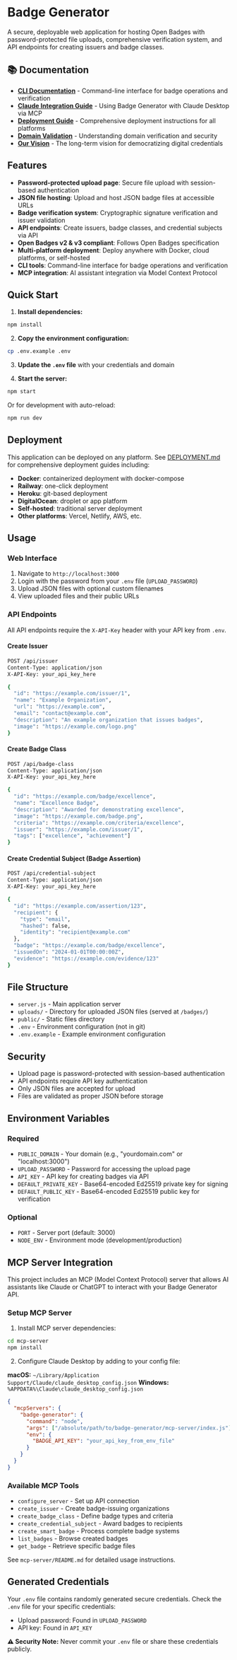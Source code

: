# Badge Generator

A secure, deployable web application for hosting Open Badges with password-protected file uploads, comprehensive verification system, and API endpoints for creating issuers and badge classes.

## 📚 Documentation

- **[CLI Documentation](README-CLI.md)** - Command-line interface for badge operations and verification
- **[Claude Integration Guide](README-CLAUDE-INTEGRATION.md)** - Using Badge Generator with Claude Desktop via MCP
- **[Deployment Guide](DEPLOYMENT.md)** - Comprehensive deployment instructions for all platforms
- **[Domain Validation](DOMAIN_VALIDATION.md)** - Understanding domain verification and security
- **[Our Vision](public/vision.html)** - The long-term vision for democratizing digital credentials

## Features

- **Password-protected upload page**: Secure file upload with session-based authentication
- **JSON file hosting**: Upload and host JSON badge files at accessible URLs
- **Badge verification system**: Cryptographic signature verification and issuer validation
- **API endpoints**: Create issuers, badge classes, and credential subjects via API
- **Open Badges v2 & v3 compliant**: Follows Open Badges specification
- **Multi-platform deployment**: Deploy anywhere with Docker, cloud platforms, or self-hosted
- **CLI tools**: Command-line interface for badge operations and verification
- **MCP integration**: AI assistant integration via Model Context Protocol

## Quick Start

1. **Install dependencies:**
```bash
npm install
```

2. **Copy the environment configuration:**
```bash
cp .env.example .env
```

3. **Update the `.env` file** with your credentials and domain

4. **Start the server:**
```bash
npm start
```

Or for development with auto-reload:
```bash
npm run dev
```

## Deployment

This application can be deployed on any platform. See [DEPLOYMENT.md](DEPLOYMENT.md) for comprehensive deployment guides including:

- **Docker**: containerized deployment with docker-compose
- **Railway**: one-click deployment
- **Heroku**: git-based deployment
- **DigitalOcean**: droplet or app platform
- **Self-hosted**: traditional server deployment
- **Other platforms**: Vercel, Netlify, AWS, etc.

## Usage

### Web Interface

1. Navigate to `http://localhost:3000`
2. Login with the password from your `.env` file (`UPLOAD_PASSWORD`)
3. Upload JSON files with optional custom filenames
4. View uploaded files and their public URLs

### API Endpoints

All API endpoints require the `X-API-Key` header with your API key from `.env`.

#### Create Issuer
```bash
POST /api/issuer
Content-Type: application/json
X-API-Key: your_api_key_here

{
  "id": "https://example.com/issuer/1",
  "name": "Example Organization",
  "url": "https://example.com",
  "email": "contact@example.com",
  "description": "An example organization that issues badges",
  "image": "https://example.com/logo.png"
}
```

#### Create Badge Class
```bash
POST /api/badge-class
Content-Type: application/json
X-API-Key: your_api_key_here

{
  "id": "https://example.com/badge/excellence",
  "name": "Excellence Badge",
  "description": "Awarded for demonstrating excellence",
  "image": "https://example.com/badge.png",
  "criteria": "https://example.com/criteria/excellence",
  "issuer": "https://example.com/issuer/1",
  "tags": ["excellence", "achievement"]
}
```

#### Create Credential Subject (Badge Assertion)
```bash
POST /api/credential-subject
Content-Type: application/json
X-API-Key: your_api_key_here

{
  "id": "https://example.com/assertion/123",
  "recipient": {
    "type": "email",
    "hashed": false,
    "identity": "recipient@example.com"
  },
  "badge": "https://example.com/badge/excellence",
  "issuedOn": "2024-01-01T00:00:00Z",
  "evidence": "https://example.com/evidence/123"
}
```

## File Structure

- `server.js` - Main application server
- `uploads/` - Directory for uploaded JSON files (served at `/badges/`)
- `public/` - Static files directory
- `.env` - Environment configuration (not in git)
- `.env.example` - Example environment configuration

## Security

- Upload page is password-protected with session-based authentication
- API endpoints require API key authentication
- Only JSON files are accepted for upload
- Files are validated as proper JSON before storage

## Environment Variables

### Required
- `PUBLIC_DOMAIN` - Your domain (e.g., "yourdomain.com" or "localhost:3000")
- `UPLOAD_PASSWORD` - Password for accessing the upload page
- `API_KEY` - API key for creating badges via API
- `DEFAULT_PRIVATE_KEY` - Base64-encoded Ed25519 private key for signing
- `DEFAULT_PUBLIC_KEY` - Base64-encoded Ed25519 public key for verification

### Optional
- `PORT` - Server port (default: 3000)
- `NODE_ENV` - Environment mode (development/production)

## MCP Server Integration

This project includes an MCP (Model Context Protocol) server that allows AI assistants like Claude or ChatGPT to interact with your Badge Generator API.

### Setup MCP Server

1. Install MCP server dependencies:
```bash
cd mcp-server
npm install
```

2. Configure Claude Desktop by adding to your config file:

**macOS:** `~/Library/Application Support/Claude/claude_desktop_config.json`
**Windows:** `%APPDATA%\Claude\claude_desktop_config.json`

```json
{
  "mcpServers": {
    "badge-generator": {
      "command": "node",
      "args": ["/absolute/path/to/badge-generator/mcp-server/index.js"],
      "env": {
        "BADGE_API_KEY": "your_api_key_from_env_file"
      }
    }
  }
}
```

### Available MCP Tools

- `configure_server` - Set up API connection
- `create_issuer` - Create badge-issuing organizations
- `create_badge_class` - Define badge types and criteria
- `create_credential_subject` - Award badges to recipients
- `create_smart_badge` - Process complete badge systems
- `list_badges` - Browse created badges
- `get_badge` - Retrieve specific badge files

See `mcp-server/README.md` for detailed usage instructions.

## Generated Credentials

Your `.env` file contains randomly generated secure credentials. Check the `.env` file for your specific credentials:
- Upload password: Found in `UPLOAD_PASSWORD` 
- API key: Found in `API_KEY`

**⚠️ Security Note:** Never commit your `.env` file or share these credentials publicly.
